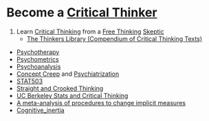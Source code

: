 # Become a [Critical Thinker](https://en.wikipedia.org/wiki/Category:Critical_thinking_skills)

1. Learn [Critical Thinking](https://en.wikipedia.org/wiki/Category:Critical_thinking) from a [Free Thinking](https://en.wikipedia.org/wiki/Category:Freethought) [Skeptic](https://en.wikipedia.org/wiki/Category:Skepticism)
    - [The Thinkers Library (Compendium of Critical Thinking Texts)](https://en.wikipedia.org/wiki/Thinker%27s_Library)

- [Psychotherapy](https://en.wikipedia.org/wiki/Category:Psychotherapy)
- [Psychometrics](https://en.wikipedia.org/wiki/Category:Psychometrics)
- [Psychoanalysis](https://en.wikipedia.org/wiki/Category:Psychoanalysis)
- [Concept Creep](https://en.wikipedia.org/wiki/Concept_creep) and [Psychiatrization](https://www.ncbi.nlm.nih.gov/pmc/articles/PMC8716590/)
- [STAT503](https://online.stat.psu.edu/stat503/)
- [Straight and Crooked Thinking](https://en.wikipedia.org/wiki/Straight_and_Crooked_Thinking)
- [UC Berkeley Stats and Critical Thinking](https://www.stat.berkeley.edu/~stark/SticiGui/Text/toc.htm)
- [A meta-analysis of procedures to change implicit measures](https://pubmed.ncbi.nlm.nih.gov/31192631/)
- [Cognitive_inertia](https://en.wikipedia.org/wiki/Category:Cognitive_inertia)